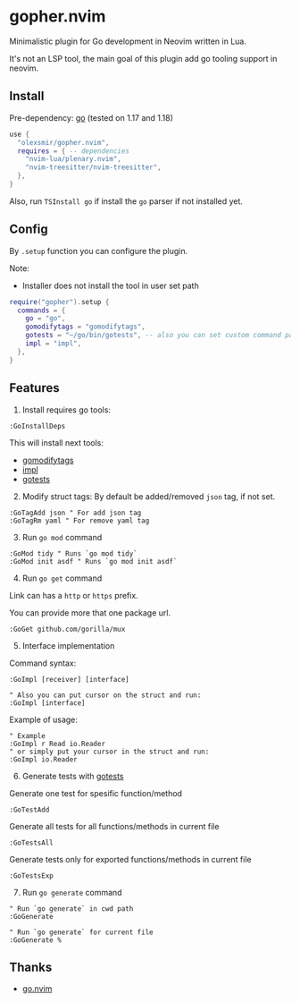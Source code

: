 # gopher.nvim

Minimalistic plugin for Go development in Neovim written in Lua.

It's not an LSP tool, the main goal of this plugin add go tooling support in neovim.

## Install

Pre-dependency: [go](https://github.com/golang/go) (tested on 1.17 and 1.18)

```lua
use {
  "olexsmir/gopher.nvim",
  requires = { -- dependencies
    "nvim-lua/plenary.nvim",
    "nvim-treesitter/nvim-treesitter",
  },
}
```

Also, run `TSInstall go` if install the `go` parser if not installed yet.

## Config

By `.setup` function you can configure the plugin.

Note:

- Installer does not install the tool in user set path

```lua
require("gopher").setup {
  commands = {
    go = "go",
    gomodifytags = "gomodifytags",
    gotests = "~/go/bin/gotests", -- also you can set custom command path
    impl = "impl",
  },
}
```

## Features

1. Install requires go tools:

```vim
:GoInstallDeps
```

This will install next tools:

- [gomodifytags](https://github.com/fatih/gomodifytags)
- [impl](https://github.com/josharian/impl)
- [gotests](https://github.com/cweill/gotests)

2. Modify struct tags:
By default be added/removed `json` tag, if not set.

```vim
:GoTagAdd json " For add json tag
:GoTagRm yaml " For remove yaml tag
```

3. Run `go mod` command

```vim
:GoMod tidy " Runs `go mod tidy`
:GoMod init asdf " Runs `go mod init asdf`
```

4. Run `go get` command

Link can has a `http` or `https` prefix.

You can provide more that one package url.

```vim
:GoGet github.com/gorilla/mux
```

5. Interface implementation

Command syntax:

```vim
:GoImpl [receiver] [interface]

" Also you can put cursor on the struct and run:
:GoImpl [interface]
```

Example of usage:

```vim
" Example
:GoImpl r Read io.Reader
" or simply put your cursor in the struct and run:
:GoImpl io.Reader
```

6. Generate tests with [gotests](https://github.com/cweill/gotests)

Generate one test for spesific function/method

```vim
:GoTestAdd
```

Generate all tests for all functions/methods in current file

```vim
:GoTestsAll
```

Generate tests only for exported functions/methods in current file

```vim
:GoTestsExp
```

7. Run `go generate` command

```vim
" Run `go generate` in cwd path
:GoGenerate

" Run `go generate` for current file
:GoGenerate %
```

## Thanks

- [go.nvim](https://github.com/ray-x/go.nvim)
